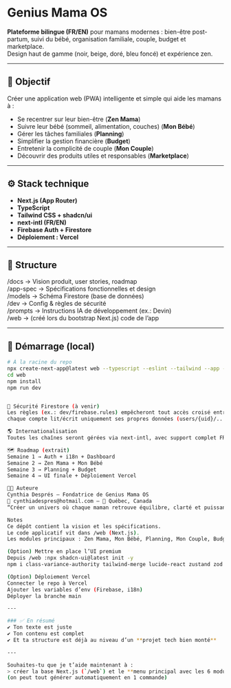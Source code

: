 # Genius Mama OS

**Plateforme bilingue (FR/EN)** pour mamans modernes : bien-être post-partum, suivi du bébé, organisation familiale, couple, budget et marketplace.  
Design haut de gamme (noir, beige, doré, bleu foncé) et expérience zen.

---

## 🎯 Objectif
Créer une application web (PWA) intelligente et simple qui aide les mamans à :
- Se recentrer sur leur bien-être (**Zen Mama**)
- Suivre leur bébé (sommeil, alimentation, couches) (**Mon Bébé**)
- Gérer les tâches familiales (**Planning**)
- Simplifier la gestion financière (**Budget**)
- Entretenir la complicité de couple (**Mon Couple**)
- Découvrir des produits utiles et responsables (**Marketplace**)

---

## ⚙️ Stack technique
- **Next.js (App Router)**
- **TypeScript**
- **Tailwind CSS + shadcn/ui**
- **next-intl (FR/EN)**
- **Firebase Auth + Firestore**
- **Déploiement : Vercel**

---

## 📁 Structure

/docs → Vision produit, user stories, roadmap  
/app-spec → Spécifications fonctionnelles et design  
/models → Schéma Firestore (base de données)  
/dev → Config & règles de sécurité  
/prompts → Instructions IA de développement (ex.: Devin)  
/web → (créé lors du bootstrap Next.js) code de l’app  

---

## 🚀 Démarrage (local)
```bash
# À la racine du repo
npx create-next-app@latest web --typescript --eslint --tailwind --app --src-dir --import-alias "@/*" --use-npm
cd web
npm install
npm run dev


🔐 Sécurité Firestore (à venir)
Les règles (ex.: dev/firebase.rules) empêcheront tout accès croisé entre utilisateurs :
chaque compte lit/écrit uniquement ses propres données (users/{uid}/...).

🌎 Internationalisation
Toutes les chaînes seront gérées via next-intl, avec support complet FR/EN.

🗺️ Roadmap (extrait)
Semaine 1 → Auth + i18n + Dashboard
Semaine 2 → Zen Mama + Mon Bébé
Semaine 3 → Planning + Budget
Semaine 4 → UI finale + Déploiement Vercel

👩‍💻 Auteure
Cynthia Després — Fondatrice de Genius Mama OS
📧 cynthiadespres@hotmail.com — 📍 Québec, Canada
“Créer un univers où chaque maman retrouve équilibre, clarté et puissance intérieure.” 💫

Notes
Ce dépôt contient la vision et les spécifications.
Le code applicatif vit dans /web (Next.js).
Les modules principaux : Zen Mama, Mon Bébé, Planning, Mon Couple, Budget, Marketplace.

(Option) Mettre en place l’UI premium
Depuis /web :npx shadcn-ui@latest init -y
npm i class-variance-authority tailwind-merge lucide-react zustand zod date-fns next-intl

(Option) Déploiement Vercel
Connecter le repo à Vercel
Ajouter les variables d’env (Firebase, i18n)
Déployer la branche main

---

### ✅ En résumé
✔️ Ton texte est juste  
✔️ Ton contenu est complet  
✔️ Et ta structure est déjà au niveau d’un **projet tech bien monté**

---

Souhaites-tu que je t’aide maintenant à :
> créer la base Next.js (`/web`) et le **menu principal avec les 6 modules** dans ton app Genius Mama OS ?  
(on peut tout générer automatiquement en 1 commande)


